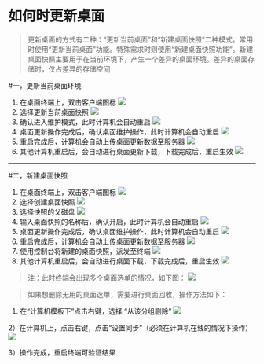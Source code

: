 # 如何时更新桌面

>更新桌面的方式有二种：“更新当前桌面”和“新建桌面快照”二种模式。常用时使用“更新当前桌面”功能。特殊需求时则使用“新建桌面快照功能”。新建桌面快照主要用于在当前环境下，产生一个差异的桌面环境。差异的桌面存储时，仅占差异的存储空间

#一，更新当前桌面环境
1. 在桌面终端上，双击客户端图标
![](/assets/28-1.png)
2. 选择更新当前桌面快照
![](/assets/100-1.png)
3. 确认进入维护模式，此时计算机会自动重启
![](/assets/100-3.png)
4. 桌面更新操作完成后，确认桌面维护操作，此时计算机会自动重启
![](/assets/28-4.png)
5. 重启完成后，计算机会自动上传桌面更新数据至服务器
![](/assets/29-4.png)
6. 其他计算机重启后，会自动进行桌面更新下载，下载完成后，重启生效
![](/assets/29-7.png)

---

#二，新建桌面快照
1. 在桌面终端上，双击客户端图标
![](/assets/28-1.png)
2. 选择创建桌面快照
![](/assets/100-2.png)
3. 选择快照的父磁盘
![](/assets/100-4.png)
4. 输入桌面快照的名称后，确认开启，此时计算机会自动重启
![](/assets/100-7.png)
5. 桌面更新操作完成后，确认桌面维护操作，此时计算机会自动重启
![](/assets/28-4.png)
6. 重启完成后，计算机会自动上传桌面更新数据至服务器
![](/assets/29-4.png)
7. 使用控制台将新建的桌面快照，派发至终端
![](/assets/29-5.png)
8. 其他计算机重启后，会自动进行桌面下载，下载完成后，重启生效
![](/assets/29-7.png)


>注：此时终端会出现多个桌面选单的情况，如下图：
![](/assets/101-1.png)

>如果想删除无用的桌面选单，需要进行桌面回收，操作方法如下：


1) 在“计算机模板下”点击右键，选择 “从该分组删除”
![](/assets/101-2.png)


2）在计算机上，点击右键，点击“设置同步”（必须在计算机在线的情况下操作）
![](/assets/101-3.png)


3）操作完成，重启终端可验证结果
